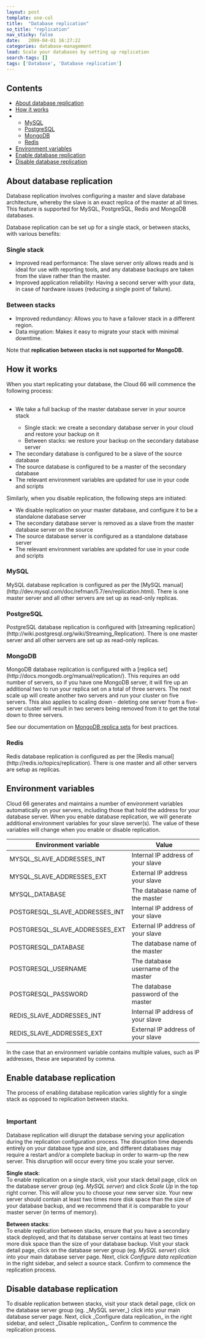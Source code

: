 ```yaml
---
layout: post
template: one-col
title:  "Database replication"
so_title: "replication"
nav_sticky: false
date:   2099-04-01 16:27:22
categories: database-management
lead: Scale your databases by setting up replication
search-tags: []
tags: ['Database', 'Database replication']
---
```


<h2>Contents</h2>
<ul class="page-toc">
	<li>
    	<a href="#about">About database replication</a>
    </li>
	<li>
		<a href="#how">How it works</a>
	</li>
	        <li>
                <ul>
                <li><a href="#mysql">MySQL</a></li>
                <li><a href="#postgresql">PostgreSQL</a></li>
                <li><a href="#mongodb">MongoDB</a></li>
                <li><a href="#redis">Redis</a></li>
                </ul>
            </li>
	<li>
		<a href="#vars">Environment variables</a>
	</li>
	<li>
		<a href="#enable">Enable database replication</a>
	</li>
	<li>
		<a href="#disable">Disable database replication</a>
	</li>
</ul>

<h2 id="about">About database replication</h2>
Database replication involves configuring a master and slave database architecture, whereby the slave is an exact replica of the master at all times. This feature is supported for MySQL, PostgreSQL, Redis and MongoDB databases.

Database replication can be set up for a single stack, or between stacks, with various benefits:

<h3>Single stack</h3>

- Improved read performance: The slave server only allows reads and is ideal for use with reporting tools, and any database backups are taken from the slave rather than the master.
- Improved application reliability: Having a second server with your data, in case of hardware issues (reducing a single point of failure).

<h3>Between stacks</h3>

- Improved redundancy: Allows you to have a failover stack in a different region.
- Data migration: Makes it easy to migrate your stack with minimal downtime.

Note that <b>replication between stacks is not supported for MongoDB.</b>

<h2 id="how">How it works</h2>
When you start replicating your database, the Cloud 66 will commence the following process:<br/><br/>

<ul style="margin-bottom:0em">
<li>We take a full backup of the master database server in your source stack</li>
    <ul style="margin-bottom:0em">
        <li>Single stack: we create a secondary database server in your cloud and restore your backup on it</li>
        <li>Between stacks: we restore your backup on the secondary database server</li>
    </ul>
<li>The secondary database is configured to be a slave of the source database</li>
<li>The source database is configured to be a master of the secondary database</li>
<li>The relevant environment variables are updated for use in your code and scripts</li>
</ul>
</ol>

Similarly, when you disable replication, the following steps are initiated:
<ul style="margin-bottom:0em">
<li>We disable replication on your master database, and configure it to be a standalone database server</li>
<li>The secondary database server is removed as a slave from the master database server on the source</li>
<li>The source database server is configured as a standalone database server</li>
<li>The relevant environment variables are updated for use in your code and scripts</li>
</ul>

<h3 id="mysql">MySQL</h3>
MySQL database replication is configured as per the [MySQL manual](http://dev.mysql.com/doc/refman/5.7/en/replication.html). There is one master server and all other servers are set up as read-only replicas.

<h3 id="postgresql">PostgreSQL</h3>
PostgreSQL database replication is configured with [streaming replication](http://wiki.postgresql.org/wiki/Streaming_Replication). There is one master server and all other servers are set up as read-only replicas.

<h3 id="mongodb">MongoDB</h3>
MongoDB database replication is configured with a [replica set](http://docs.mongodb.org/manual/replication/). This requires an odd number of servers, so if you have one MongoDB server, it will fire up an additional two to run your replica set on a total of three servers. The next scale up will create another two servers and run your cluster on five servers. This also applies to scaling down - deleting one server from a five-server cluster will result in two servers being removed from it to get the total down to three servers.

See our documentation on <a href="#">MongoDB replica sets</a> for best practices.

<h3 id="redis">Redis</h3>
Redis database replication is configured as per the [Redis manual](http://redis.io/topics/replication). There is one master and all other servers are setup as replicas.

<h2 id="vars">Environment variables</h2>
Cloud 66 generates and maintains a number of environment variables automatically on your servers, including those that hold the address for your database server. When you enable database replication, we will generate additional environment variables for your slave server(s). The value of these variables will change when you enable or disable replication.

<table class='table table-bordered table-striped'>
	<thead>
		<tr>
			<th>Environment variable</th>
			<th>Value</th>
		</tr>
	</thead>
	<tbody>
		<tr>
			<td>MYSQL_SLAVE_ADDRESSES_INT</td>
			<td>Internal IP address of your slave</td>
		</tr>
		<tr>
			<td>MYSQL_SLAVE_ADDRESSES_EXT</td>
			<td>External IP address your slave</td>
		</tr>
		<tr>
			<td>MYSQL_DATABASE</td>
			<td>The database name of the master</td>
		</tr>
		<tr>
			<td>POSTGRESQL_SLAVE_ADDRESSES_INT</td>
			<td>Internal IP address of your slave</td>
		</tr>
		<tr>
			<td>POSTGRESQL_SLAVE_ADDRESSES_EXT</td>
			<td>External IP address of your slave</td>
		</tr>
		<tr>
			<td>POSTGRESQL_DATABASE</td>
			<td>The database name of the master</td>
		</tr>
		<tr>
			<td>POSTGRESQL_USERNAME</td>
			<td>The database username of the master</td>
		</tr>
		<tr>
			<td>POSTGRESQL_PASSWORD</td>
			<td>The database password of the master</td>
		</tr>
		<tr>
			<td>REDIS_SLAVE_ADDRESSES_INT</td>
			<td>Internal IP address of your slave</td>
		</tr>
		<tr>
			<td>REDIS_SLAVE_ADDRESSES_EXT</td>
			<td>External IP address of your slave</td>
		</tr>
	</tbody>
</table>

In the case that an environment variable contains multiple values, such as IP addresses, these are separated by comma.

<h2 id="enable">Enable database replication</h2>
The process of enabling database replication varies slightly for a single stack as opposed to replication between stacks.
<br/><br/>
<div class="notice notice-danger">
	<h3>Important</h3>
	<p>Database replication will disrupt the database serving your application during the replication configuration process. The disruption time depends entirely on your database type and size, and different databases may require a restart and/or a complete backup in order to warm-up the new server. This disruption will occur every time you scale your server.</p>
</div>

<b>Single stack</b>:<br/>
To enable replication on a single stack, visit your stack detail page, click on the database server group (eg. _MySQL server_) and click <i>Scale Up</i> in the top right corner. This will allow you to choose your new server size. Your new server should contain at least two times more disk space than the size of your database backup, and we recommend that it is comparable to your master server (in terms of memory).

<b>Between stacks</b>:<br/>
To enable replication between stacks, ensure that you have a secondary stack deployed, and that its database server contains at least two times more disk space than the size of your database backup. Visit your stack detail page, click on the database server group (eg. _MySQL server_) click into your main database server page. Next, click _Configure data replication_ in the right sidebar, and select a source stack. Confirm to commence the replication process.

<h2 id="disable">Disable database replication</h2>
To disable replication between stacks, visit your stack detail page, click on the database server group (eg. _MySQL server_) click into your main database server page. Next, click _Configure data replication_ in the right sidebar, and select _Disable replication_. Confirm to commence the replication process.